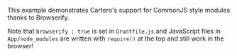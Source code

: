 This example demonstrates Cartero's support for CommonJS style modules thanks to Browserify.

Note that `browserify : true` is set in `Gruntfile.js` and JavaScript files in `App/node_modules` are written with `require()` at the top and still work in the browser!
